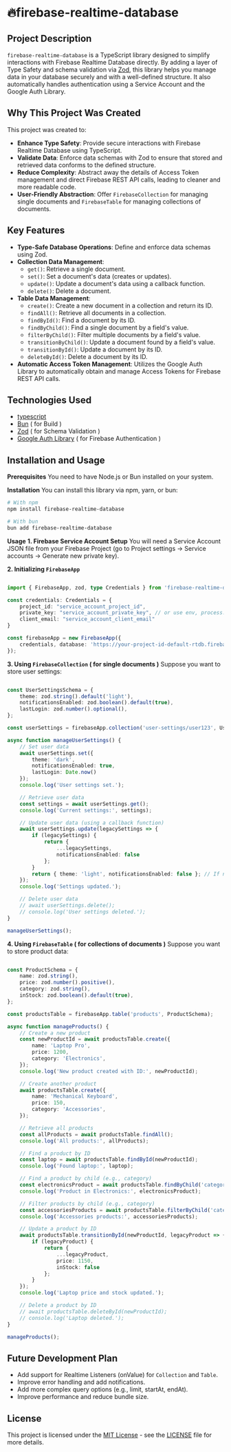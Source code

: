 
# 🔥firebase-realtime-database

## Project Description
`firebase-realtime-database` is a TypeScript library designed to simplify interactions with Firebase Realtime Database directly. By adding a layer of Type Safety and schema validation via [Zod](https://zod.dev/), this library helps you manage data in your database securely and with a well-defined structure. It also automatically handles authentication using a Service Account and the Google Auth Library.

## Why This Project Was Created
This project was created to:
- **Enhance Type Safety**: Provide secure interactions with Firebase Realtime Database using TypeScript.
- **Validate Data**: Enforce data schemas with Zod to ensure that stored and retrieved data conforms to the defined structure.
- **Reduce Complexity**: Abstract away the details of Access Token management and direct Firebase REST API calls, leading to cleaner and more readable code.
- **User-Friendly Abstraction**: Offer `FirebaseCollection` for managing single documents and `FirebaseTable` for managing collections of documents.

## Key Features
- **Type-Safe Database Operations**: Define and enforce data schemas using Zod.
- **Collection Data Management**:
  - `get()`: Retrieve a single document.
  - `set()`: Set a document's data (creates or updates).
  - `update()`: Update a document's data using a callback function.
  - `delete()`: Delete a document.
- **Table Data Management**:
  - `create()`: Create a new document in a collection and return its ID.
  - `findAll()`: Retrieve all documents in a collection.
  - `findById()`: Find a document by its ID.
  - `findByChild()`: Find a single document by a field's value.
  - `filterByChild()`: Filter multiple documents by a field's value.
  - `transitionByChild()`: Update a document found by a field's value.
  - `transitionById()`: Update a document by its ID.
  - `deleteById()`: Delete a document by its ID.
- **Automatic Access Token Management**: Utilizes the Google Auth Library to automatically obtain and manage Access Tokens for Firebase REST API calls.

## Technologies Used
- [typescript](https://www.typescriptlang.org/)
- [Bun](https://bun.sh) ( for Build )
- [Zod](https://zod.dev) ( for Schema Validation )
- [Google Auth Library](https://github.com/googleapis/google-auth-library-nodejs) ( for Firebase Authentication )

## Installation and Usage

**Prerequisites**
You need to have Node.js or Bun installed on your system.

**Installation**
You can install this library via npm, yarn, or bun:
``` bash
# With npm
npm install firebase-realtime-database

# With bun
bun add firebase-realtime-database
```

**Usage**
**1. Firebase Service Account Setup**
You will need a Service Account JSON file from your Firebase Project (go to Project settings -> Service accounts -> Generate new private key).

**2. Initializing `FirebaseApp`**
``` ts

import { FirebaseApp, zod, type Credentials } from 'firebase-realtime-database';

const credentials: Credentials = {
    project_id: "service_account_project_id",
    private_key: "service_account_private_key", // or use env, process.env['PRIVATE_KEY'].replace(/\\n/g, '\n')
    client_email: "service_account_client_email"
}

const firebaseApp = new FirebaseApp({
    credentials, database: 'https://your-project-id-default-rtdb.firebaseio.com/' // Your Realtime Database URL
});

```

**3. Using `FirebaseCollection` ( for single documents )**
Suppose you want to store user settings:
``` ts

const UserSettingsSchema = {
    theme: zod.string().default('light'),
    notificationsEnabled: zod.boolean().default(true),
    lastLogin: zod.number().optional(),
};

const userSettings = firebaseApp.collection('user-settings/user123', UserSettingsSchema);

async function manageUserSettings() {
    // Set user data
    await userSettings.set({
        theme: 'dark',
        notificationsEnabled: true,
        lastLogin: Date.now()
    });
    console.log('User settings set.');

    // Retrieve user data
    const settings = await userSettings.get();
    console.log('Current settings:', settings);

    // Update user data (using a callback function)
    await userSettings.update(legacySettings => {
        if (legacySettings) {
            return {
                ...legacySettings,
                notificationsEnabled: false
            };
        }
        return { theme: 'light', notificationsEnabled: false }; // If no existing data
    });
    console.log('Settings updated.');

    // Delete user data
    // await userSettings.delete();
    // console.log('User settings deleted.');
}

manageUserSettings();

```

**4. Using `FirebaseTable` ( for collections of documents )**
Suppose you want to store product data:
``` ts

const ProductSchema = {
    name: zod.string(),
    price: zod.number().positive(),
    category: zod.string(),
    inStock: zod.boolean().default(true),
};

const productsTable = firebaseApp.table('products', ProductSchema);

async function manageProducts() {
    // Create a new product
    const newProductId = await productsTable.create({
        name: 'Laptop Pro',
        price: 1200,
        category: 'Electronics',
    });
    console.log('New product created with ID:', newProductId);

    // Create another product
    await productsTable.create({
        name: 'Mechanical Keyboard',
        price: 150,
        category: 'Accessories',
    });

    // Retrieve all products
    const allProducts = await productsTable.findAll();
    console.log('All products:', allProducts);

    // Find a product by ID
    const laptop = await productsTable.findById(newProductId);
    console.log('Found laptop:', laptop);

    // Find a product by child (e.g., category)
    const electronicsProduct = await productsTable.findByChild('category', 'Electronics');
    console.log('Product in Electronics:', electronicsProduct);

    // Filter products by child (e.g., category)
    const accessoriesProducts = await productsTable.filterByChild('category', 'Accessories');
    console.log('Accessories products:', accessoriesProducts);

    // Update a product by ID
    await productsTable.transitionById(newProductId, legacyProduct => {
        if (legacyProduct) {
            return {
                ...legacyProduct,
                price: 1150,
                inStock: false
            };
        }
    });
    console.log('Laptop price and stock updated.');

    // Delete a product by ID
    // await productsTable.deleteById(newProductId);
    // console.log('Laptop deleted.');
}

manageProducts();

```

## Future Development Plan
- Add support for Realtime Listeners (onValue) for `Collection` and `Table`.
- Improve error handling and add notifications.
- Add more complex query options (e.g., limit, startAt, endAt).
- Improve performance and reduce bundle size.

## License
This project is licensed under the [MIT License](https://opensource.org/license/MIT) - see the [LICENSE](LICENSE) file for more details.
